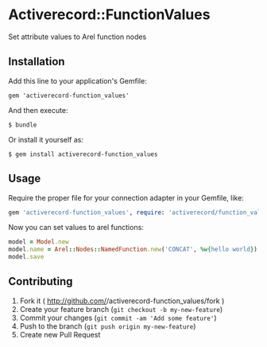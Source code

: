 # Activerecord::FunctionValues

Set attribute values to Arel function nodes

## Installation

Add this line to your application's Gemfile:

    gem 'activerecord-function_values'

And then execute:

    $ bundle

Or install it yourself as:

    $ gem install activerecord-function_values

## Usage

Require the proper file for your connection adapter in your Gemfile, like:

```ruby
gem 'activerecord-function_values', require: 'activerecord/function_values/mysql2'
```

Now you can set values to arel functions:

```ruby
model = Model.new
model.name = Arel::Nodes::NamedFunction.new('CONCAT', %w{hello world})
model.save
```

## Contributing

1. Fork it ( http://github.com/<my-github-username>/activerecord-function_values/fork )
2. Create your feature branch (`git checkout -b my-new-feature`)
3. Commit your changes (`git commit -am 'Add some feature'`)
4. Push to the branch (`git push origin my-new-feature`)
5. Create new Pull Request
